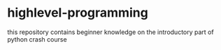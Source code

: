 # highlevel-programming
this repository contains beginner knowledge on the introductory part of  python crash course
